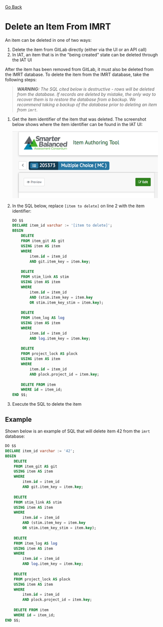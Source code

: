 [Go Back](../../README.md)

# Delete an Item From IMRT

An item can be deleted in one of two ways:

1. Delete the item from GitLab directly (either via the UI or an API call)
2. In IAT, an item that is in the "being created" state can be deleted through the IAT UI

After the item has been removed from GitLab, it must also be deleted from the IMRT database.  To delete the item from the IMRT database, take the following steps:

>_**WARNING:** The SQL cited below is destructive - rows will be deleted from the database.  If records are deleted by mistake, the only way to recover them is to restore the database from a backup.  We recommend taking a backup of the database prior to deleting an item from `imrt`._

1. Get the item identifier of the item that was deleted.  The screenshot below shows where the item identifier can be found in the IAT UI: 

	![IAT item identifier location](../../assets/images/iat-item-id-location.png)
2. In the SQL below, replace `[item to delete]` on line 2 with the item identifier:

	```sql
	DO $$
	DECLARE item_id varchar := '[item to delete]';
	BEGIN
		DELETE
		FROM item_git AS git
		USING item AS item
		WHERE
			item.id = item_id
			AND git.item_key = item.key;
				
		DELETE
		FROM stim_link AS stim
		USING item AS item
		WHERE
			item.id = item_id
			AND (stim.item_key = item.key
			OR stim.item_key_stim = item.key);
			
		DELETE
		FROM item_log AS log
		USING item AS item
		WHERE
			item.id = item_id
			AND log.item_key = item.key;
			
		DELETE
		FROM project_lock AS plock
		USING item AS item
		WHERE
			item.id = item_id
			AND plock.project_id = item.key;
			
		DELETE FROM item
		WHERE id = item_id;
	END $$;
	```

3. Execute the SQL to delete the item

## Example
Shown below is an example of SQL that will delete item 42 from the `imrt` database:

```sql
DO $$
DECLARE item_id varchar := '42';
BEGIN
	DELETE
	FROM item_git AS git
	USING item AS item
	WHERE
		item.id = item_id
		AND git.item_key = item.key;
			
	DELETE
	FROM stim_link AS stim
	USING item AS item
	WHERE
		item.id = item_id
		AND (stim.item_key = item.key
		OR stim.item_key_stim = item.key);
		
	DELETE
	FROM item_log AS log
	USING item AS item
	WHERE
		item.id = item_id
		AND log.item_key = item.key;
		
	DELETE
	FROM project_lock AS plock
	USING item AS item
	WHERE
		item.id = item_id
		AND plock.project_id = item.key;
		
	DELETE FROM item
	WHERE id = item_id;
END $$;
```
